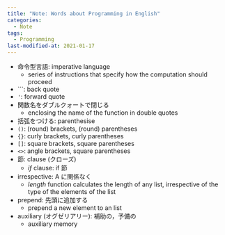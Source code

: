 ```yaml
---
title: "Note: Words about Programming in English"
categories:
  - Note
tags:
  - Programming
last-modified-at: 2021-01-17
---
```


- 命令型言語: imperative language
  - series of instructions that specify how the computation should proceed
- `\``: back quote
- `'`: forward quote
- 関数名をダブルクォートで閉じる
  - enclosing the name of the function in double quotes
- 括弧をつける: parenthesise
- `()`: (round) brackets, (round) parentheses
- `{}`: curly brackets, curly parentheses
- `[]`: square brackets, square parentheses
- `<>`: angle brackets, square parentheses
- 節: clause (クローズ)
  - *if* clause: if 節
- irrespective: A に関係なく
  - *length* function calculates the length of any list, irrespective of the type of the elements of the list
- prepend: 先頭に追加する
  - prepend a new element to an list
- auxiliary (オグゼリアリー): 補助の，予備の
  - auxiliary memory
